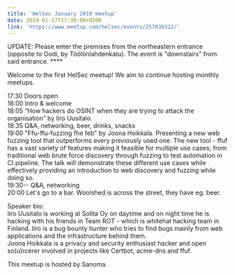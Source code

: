```yaml
---
title: 'HelSec January 2019 meetup'
date: 2019-01-17T17:30:00+0200
link: 'https://www.meetup.com/helsec/events/257030312/'
---
```


UPDATE: Please enter the premises from the northeastern entrance (opposite to Oodi, by Töölönlahdenkatu). The event is "downstairs" from said entrance. ****

 Welcome to the first HelSec meetup! We aim to continue hosting monthly meetups.

 17:30 Doors open  
18:00 Intro & welcome  
18:05 “How hackers do OSINT when they are trying to attack the organisation” by Iiro Uusitalo.  
18:35 Q&A, networking, beer, drinks, snacks  
19:00 "Ffu-ffu-fuzzing fhe feb" by Joona Hoikkala. Presenting a new web fuzzing tool that outperforms every previously used one. The new tool - ffuf has a vast variety of features making it feasible for multiple use cases; from traditional web brute force discovery through fuzzing to test automation in CI pipeline. The talk will demonstrate these different use cases while effectively providing an introduction to web discovery and fuzzing while doing so.  
19:30-- Q&A, networking  
20:00 Let's go to a bar. Woolshed is across the street, they have eg. beer.

 Speaker bio:  
Iiro Uusitalo is working at Solita Oy on daytime and on night time he is hacking with his friends in Team ROT - which is whitehat hacking team in Finland. Iiro is a bug bounty hunter who tries to find bugs mainly from web applications and the infrastructure behind them.  
Joona Hoikkala is a privacy and security enthusiast hacker and open so(u)rcerer involved in projects like Certbot, acme-dns and ffuf.

 This meetup is hosted by Sanoma.

 